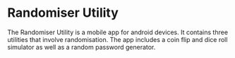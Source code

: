 # Randomiser Utility
The Randomiser Utility is a mobile app for android devices. It contains three utilities that involve randomisation. The app includes a coin flip and dice roll simulator as well as
a random password generator.
